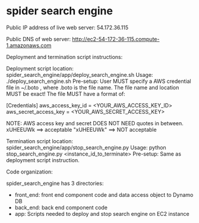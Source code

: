 # spider search engine

Public IP address of live web server: 54.172.36.115

Public DNS of web server: http://ec2-54-172-36-115.compute-1.amazonaws.com

Deployment and termination script instructions:

Deployment script location: spider_search_engine/app/deploy_search_engine.sh
Usage: ./deploy_search_engine.sh
Pre-setup: User MUST specify a AWS credential file in ~/.boto , where .boto is the file name. The file name and location MUST be exact!
The file MUST have a format of:

[Credentials]
aws_access_key_id = <YOUR_AWS_ACCESS_KEY_ID>
aws_secret_access_key = <YOUR_AWS_SECRET_ACCESS_KEY>

NOTE: AWS access key and secret DOES NOT NEED quotes in between. 
xUHEEUWk ==> acceptable
"xUHEEUWk" ==> NOT acceptable

Termination script location: spider_search_engine/app/stop_search_engine.py
Usage: python stop_search_engine.py <instance_id_to_terminate>
Pre-setup: Same as deployment script instruction.

Code organization:

spider_search_engine has 3 directories:
- front_end: front end component code and data access object to Dynamo DB
- back_end: back end component code
- app: Scripts needed to deploy and stop search engine on EC2 instance